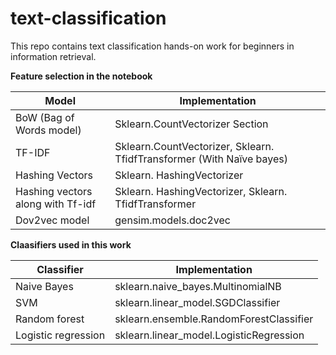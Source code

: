 # text-classification
This repo contains text classification hands-on work for beginners in information retrieval.

**Feature	selection in the notebook**

| Model        | Implementation         |
| ------------- |-------------|
| BoW (Bag of Words model)	| Sklearn.CountVectorizer	Section|
| TF-IDF | Sklearn.CountVectorizer, Sklearn. TfidfTransformer	(With Naïve bayes) |
| Hashing Vectors	| Sklearn. HashingVectorizer |
| Hashing vectors along with Tf-idf | Sklearn. HashingVectorizer, Sklearn. TfidfTransformer |
| Dov2vec model	| gensim.models.doc2vec	|

**Claasifiers used in this work**

| Classifier        | Implementation         |
| ------------- |-------------|
| Naive Bayes | sklearn.naive_bayes.MultinomialNB |
| SVM |  sklearn.linear_model.SGDClassifier | 
| Random forest | sklearn.ensemble.RandomForestClassifier |
| Logistic regression | sklearn.linear_model.LogisticRegression | 
